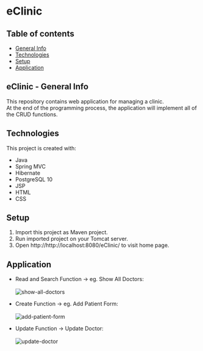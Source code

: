 # eClinic

## Table of contents
* [General Info](#eclinic---general-info)
* [Technologies](#technologies)
* [Setup](#setup)
* [Application](#application)


## eClinic - General Info
This repository contains web application for managing a clinic. <br>
At the end of the programming process, the application will implement all of the CRUD functions.

## Technologies
This project is created with:
* Java
* Spring MVC
* Hibernate
* PostgreSQL 10
* JSP
* HTML
* CSS

## Setup
1. Import this project as Maven project.
2. Run imported project on your Tomcat server.
3. Open http://http://localhost:8080/eClinic/ to visit home page.

## Application

* Read and Search Function -> eg. Show All Doctors: <br><br>
![show-all-doctors](https://i.imgur.com/cNCql23.gif) <br>

* Create Function -> eg. Add Patient Form: <br><br>
![add-patient-form](https://i.imgur.com/CYWyn35.gif) <br>

* Update Function -> Update Doctor: <br><br>
![update-doctor]() <br>
